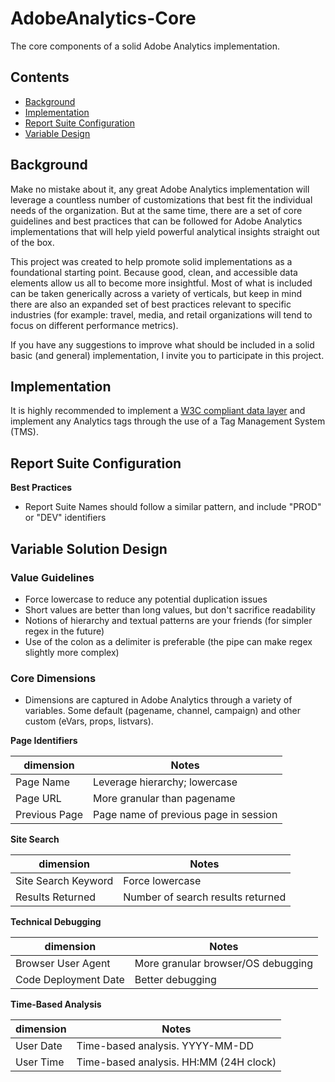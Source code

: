 # AdobeAnalytics-Core
The core components of a solid Adobe Analytics implementation.

## Contents

* [Background](#background)
* [Implementation](#implementation)
* [Report Suite Configuration](#report-suite-configuration)
* [Variable Design](#variable-solution-design)


## Background

Make no mistake about it, any great Adobe Analytics implementation will leverage a countless number
of customizations that best fit the individual needs of the organization. But at the same time, there are a set of core guidelines and best practices that can be followed for Adobe Analytics implementations that will help yield powerful analytical insights straight out of the box.

This project was created to help promote solid implementations as a foundational starting point. Because good, clean, and accessible data elements allow us all to become more insightful. Most of what is included can be taken generically across a variety of verticals, but keep in mind there are also an expanded set of best practices relevant to specific industries (for example: travel, media, and retail organizations will tend to focus on different performance metrics).

If you have any suggestions to improve what should be included in a solid basic (and general) implementation, I invite you to participate in this project.


## Implementation

It is highly recommended to implement a [W3C compliant data layer](https://www.w3.org/community/custexpdata/) and implement any Analytics tags through the use of a Tag Management System (TMS).


## Report Suite Configuration

**Best Practices**
* Report Suite Names should follow a similar pattern, and include "PROD" or "DEV" identifiers


## Variable Solution Design

### Value Guidelines
* Force lowercase to reduce any potential duplication issues
* Short values are better than long values, but don't sacrifice readability
* Notions of hierarchy and textual patterns are your friends (for simpler regex in the future)
* Use of the colon as a delimiter is preferable (the pipe can make regex slightly more complex)

### Core Dimensions
* Dimensions are captured in Adobe Analytics through a variety of variables. Some default (pagename, channel, campaign) and other custom (eVars, props, listvars).


**Page Identifiers**

dimension | Notes
--------- | -----
Page Name | Leverage hierarchy; lowercase  
Page URL  | More granular than pagename
Previous Page | Page name of previous page in session


**Site Search**

dimension | Notes
--------- | -----
Site Search Keyword | Force lowercase
Results Returned | Number of search results returned


**Technical Debugging**

dimension | Notes
--------- | -----
Browser User Agent | More granular browser/OS debugging
Code Deployment Date | Better debugging


**Time-Based Analysis**

dimension | Notes
--------- | -----
User Date | Time-based analysis. YYYY-MM-DD
User Time | Time-based analysis. HH:MM (24H clock)
